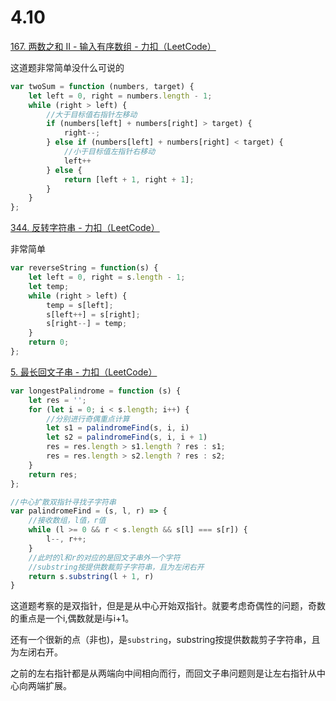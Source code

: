 # 4.10

[167. 两数之和 II - 输入有序数组 - 力扣（LeetCode）](https://leetcode.cn/problems/two-sum-ii-input-array-is-sorted/description/)

这道题非常简单没什么可说的

```javascript
var twoSum = function (numbers, target) {
    let left = 0, right = numbers.length - 1;
    while (right > left) {
        //大于目标值右指针左移动
        if (numbers[left] + numbers[right] > target) {
            right--;
        } else if (numbers[left] + numbers[right] < target) {
            //小于目标值左指针右移动
            left++
        } else {
            return [left + 1, right + 1];
        }
    }
};
```

[344. 反转字符串 - 力扣（LeetCode）](https://leetcode.cn/problems/reverse-string/description/)

非常简单

```javascript
var reverseString = function(s) {
    let left = 0, right = s.length - 1;
    let temp;
    while (right > left) {
        temp = s[left];
        s[left++] = s[right];
        s[right--] = temp;
    }
    return 0;
};
```

[5. 最长回文子串 - 力扣（LeetCode）](https://leetcode.cn/problems/longest-palindromic-substring/description/)

```javascript
var longestPalindrome = function (s) {
    let res = '';
    for (let i = 0; i < s.length; i++) {
        //分别进行奇偶重点计算
        let s1 = palindromeFind(s, i, i)
        let s2 = palindromeFind(s, i, i + 1)
        res = res.length > s1.length ? res : s1;
        res = res.length > s2.length ? res : s2;
    }
    return res;
};

//中心扩散双指针寻找子字符串
var palindromeFind = (s, l, r) => {
    //接收数组，l值，r值
    while (l >= 0 && r < s.length && s[l] === s[r]) {
        l--, r++;
    }
    //此时的l和r的对应的是回文子串外一个字符
    //substring按提供数裁剪子字符串，且为左闭右开
    return s.substring(l + 1, r)
}
```

这道题考察的是双指针，但是是从中心开始双指针。就要考虑奇偶性的问题，奇数的重点是一个i,偶数就是i与i+1。

还有一个很新的点（非也)，是`substring`，substring按提供数裁剪子字符串，且为左闭右开。

之前的左右指针都是从两端向中间相向而行，而回文子串问题则是让左右指针从中心向两端扩展。